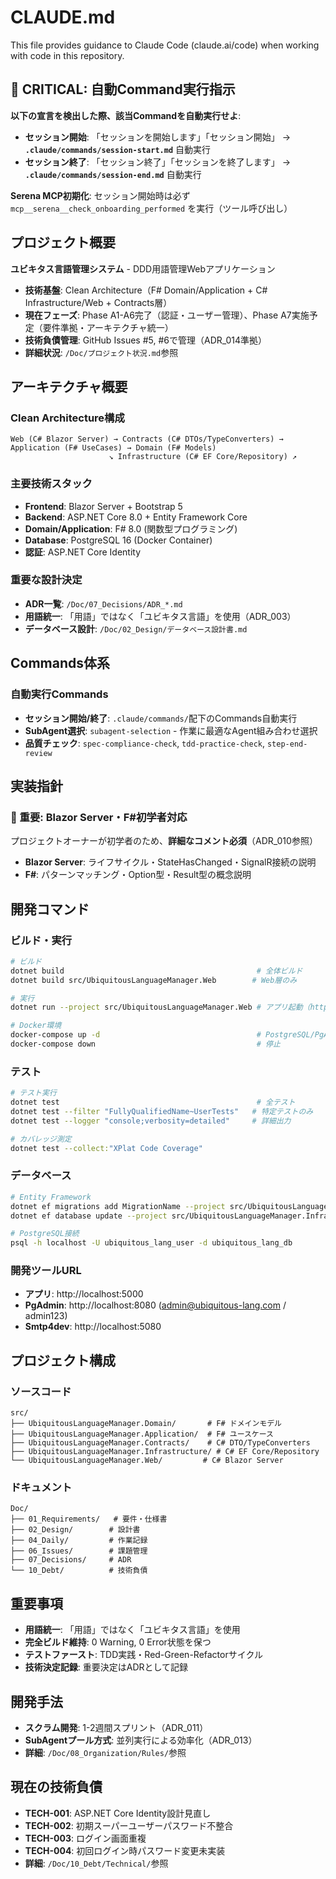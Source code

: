 # CLAUDE.md

This file provides guidance to Claude Code (claude.ai/code) when working with code in this repository.

## 🤖 CRITICAL: 自動Command実行指示

**以下の宣言を検出した際、該当Commandを自動実行せよ**:

- **セッション開始**: 「セッションを開始します」「セッション開始」 → **`.claude/commands/session-start.md`** 自動実行
- **セッション終了**: 「セッション終了」「セッションを終了します」 → **`.claude/commands/session-end.md`** 自動実行

**Serena MCP初期化**: セッション開始時は必ず `mcp__serena__check_onboarding_performed` を実行（ツール呼び出し）

## プロジェクト概要

**ユビキタス言語管理システム** - DDD用語管理Webアプリケーション
- **技術基盤**: Clean Architecture（F# Domain/Application + C# Infrastructure/Web + Contracts層）
- **現在フェーズ**: Phase A1-A6完了（認証・ユーザー管理）、Phase A7実施予定（要件準拠・アーキテクチャ統一）
- **技術負債管理**: GitHub Issues #5, #6で管理（ADR_014準拠）
- **詳細状況**: `/Doc/プロジェクト状況.md`参照

## アーキテクチャ概要

### Clean Architecture構成
```
Web (C# Blazor Server) → Contracts (C# DTOs/TypeConverters) → Application (F# UseCases) → Domain (F# Models)
                      ↘ Infrastructure (C# EF Core/Repository) ↗
```

### 主要技術スタック
- **Frontend**: Blazor Server + Bootstrap 5
- **Backend**: ASP.NET Core 8.0 + Entity Framework Core
- **Domain/Application**: F# 8.0 (関数型プログラミング)
- **Database**: PostgreSQL 16 (Docker Container)
- **認証**: ASP.NET Core Identity

### 重要な設計決定
- **ADR一覧**: `/Doc/07_Decisions/ADR_*.md`
- **用語統一**: 「用語」ではなく「ユビキタス言語」を使用（ADR_003）
- **データベース設計**: `/Doc/02_Design/データベース設計書.md`

## Commands体系

### 自動実行Commands
- **セッション開始/終了**: `.claude/commands/`配下のCommands自動実行
- **SubAgent選択**: `subagent-selection` - 作業に最適なAgent組み合わせ選択
- **品質チェック**: `spec-compliance-check`, `tdd-practice-check`, `step-end-review`


## 実装指針

### 🎯 重要: Blazor Server・F#初学者対応
プロジェクトオーナーが初学者のため、**詳細なコメント必須**（ADR_010参照）
- **Blazor Server**: ライフサイクル・StateHasChanged・SignalR接続の説明
- **F#**: パターンマッチング・Option型・Result型の概念説明

## 開発コマンド

### ビルド・実行
```bash
# ビルド
dotnet build                                           # 全体ビルド
dotnet build src/UbiquitousLanguageManager.Web        # Web層のみ

# 実行
dotnet run --project src/UbiquitousLanguageManager.Web # アプリ起動（http://localhost:5000）

# Docker環境
docker-compose up -d                                   # PostgreSQL/PgAdmin/Smtp4dev起動
docker-compose down                                    # 停止
```

### テスト
```bash
# テスト実行
dotnet test                                            # 全テスト
dotnet test --filter "FullyQualifiedName~UserTests"   # 特定テストのみ
dotnet test --logger "console;verbosity=detailed"     # 詳細出力

# カバレッジ測定
dotnet test --collect:"XPlat Code Coverage"
```

### データベース
```bash
# Entity Framework
dotnet ef migrations add MigrationName --project src/UbiquitousLanguageManager.Infrastructure
dotnet ef database update --project src/UbiquitousLanguageManager.Infrastructure

# PostgreSQL接続
psql -h localhost -U ubiquitous_lang_user -d ubiquitous_lang_db
```

### 開発ツールURL
- **アプリ**: http://localhost:5000
- **PgAdmin**: http://localhost:8080 (admin@ubiquitous-lang.com / admin123)
- **Smtp4dev**: http://localhost:5080

## プロジェクト構成

### ソースコード
```
src/
├── UbiquitousLanguageManager.Domain/       # F# ドメインモデル
├── UbiquitousLanguageManager.Application/  # F# ユースケース
├── UbiquitousLanguageManager.Contracts/    # C# DTO/TypeConverters
├── UbiquitousLanguageManager.Infrastructure/ # C# EF Core/Repository
└── UbiquitousLanguageManager.Web/         # C# Blazor Server
```

### ドキュメント
```
Doc/
├── 01_Requirements/   # 要件・仕様書
├── 02_Design/        # 設計書
├── 04_Daily/         # 作業記録
├── 06_Issues/        # 課題管理
├── 07_Decisions/     # ADR
└── 10_Debt/          # 技術負債
```

## 重要事項

- **用語統一**: 「用語」ではなく「ユビキタス言語」を使用
- **完全ビルド維持**: 0 Warning, 0 Error状態を保つ
- **テストファースト**: TDD実践・Red-Green-Refactorサイクル
- **技術決定記録**: 重要決定はADRとして記録

## 開発手法

- **スクラム開発**: 1-2週間スプリント（ADR_011）
- **SubAgentプール方式**: 並列実行による効率化（ADR_013）
- **詳細**: `/Doc/08_Organization/Rules/`参照

## 現在の技術負債

- **TECH-001**: ASP.NET Core Identity設計見直し
- **TECH-002**: 初期スーパーユーザーパスワード不整合
- **TECH-003**: ログイン画面重複
- **TECH-004**: 初回ログイン時パスワード変更未実装
- **詳細**: `/Doc/10_Debt/Technical/`参照